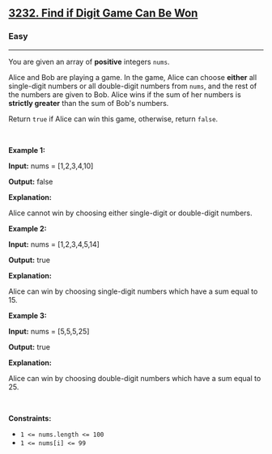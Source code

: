<h2>
  <a href="https://leetcode.com/problems/find-if-digit-game-can-be-won/description/">3232. Find if Digit Game Can Be Won</a>
</h2>
<h3>Easy</h3>
<hr/>
<p>
  You are given an array of <strong>positive</strong> integers
  <code>nums</code>.
</p>

<p>
  Alice and Bob are playing a game. In the game, Alice can choose
  <strong>either</strong> all single-digit numbers or all double-digit numbers
  from <code>nums</code>, and the rest of the numbers are given to Bob. Alice
  wins if the sum of her numbers is <strong>strictly greater</strong> than the
  sum of Bob's numbers.
</p>

<p>
  Return <code>true</code> if Alice can win this game, otherwise, return
  <code>false</code>.
</p>

<p>&nbsp;</p>
<p><strong class="example">Example 1:</strong></p>

<div class="example-block">
  <p>
    <strong>Input:</strong> <span class="example-io">nums = [1,2,3,4,10]</span>
  </p>

  <p><strong>Output:</strong> <span class="example-io">false</span></p>

  <p><strong>Explanation:</strong></p>

  <p>
    Alice cannot win by choosing either single-digit or double-digit numbers.
  </p>
</div>

<p><strong class="example">Example 2:</strong></p>

<div class="example-block">
  <p>
    <strong>Input:</strong>
    <span class="example-io">nums = [1,2,3,4,5,14]</span>
  </p>

  <p><strong>Output:</strong> <span class="example-io">true</span></p>

  <p><strong>Explanation:</strong></p>

  <p>
    Alice can win by choosing single-digit numbers which have a sum equal to 15.
  </p>
</div>

<p><strong class="example">Example 3:</strong></p>

<div class="example-block">
  <p>
    <strong>Input:</strong> <span class="example-io">nums = [5,5,5,25]</span>
  </p>

  <p><strong>Output:</strong> <span class="example-io">true</span></p>

  <p><strong>Explanation:</strong></p>

  <p>
    Alice can win by choosing double-digit numbers which have a sum equal to 25.
  </p>
</div>

<p>&nbsp;</p>
<p><strong>Constraints:</strong></p>

<ul>
  <li><code>1 &lt;= nums.length &lt;= 100</code></li>
  <li><code>1 &lt;= nums[i] &lt;= 99</code></li>
</ul>
